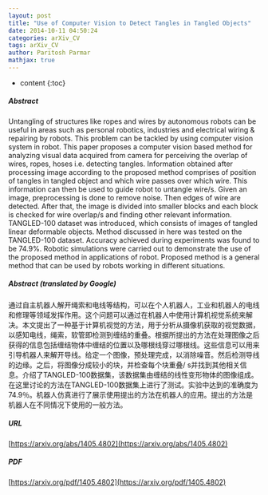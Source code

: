 ```yaml
---
layout: post
title: "Use of Computer Vision to Detect Tangles in Tangled Objects"
date: 2014-10-11 04:50:24
categories: arXiv_CV
tags: arXiv_CV
author: Paritosh Parmar
mathjax: true
---
```


* content
{:toc}

##### Abstract
Untangling of structures like ropes and wires by autonomous robots can be useful in areas such as personal robotics, industries and electrical wiring & repairing by robots. This problem can be tackled by using computer vision system in robot. This paper proposes a computer vision based method for analyzing visual data acquired from camera for perceiving the overlap of wires, ropes, hoses i.e. detecting tangles. Information obtained after processing image according to the proposed method comprises of position of tangles in tangled object and which wire passes over which wire. This information can then be used to guide robot to untangle wire/s. Given an image, preprocessing is done to remove noise. Then edges of wire are detected. After that, the image is divided into smaller blocks and each block is checked for wire overlap/s and finding other relevant information. TANGLED-100 dataset was introduced, which consists of images of tangled linear deformable objects. Method discussed in here was tested on the TANGLED-100 dataset. Accuracy achieved during experiments was found to be 74.9%. Robotic simulations were carried out to demonstrate the use of the proposed method in applications of robot. Proposed method is a general method that can be used by robots working in different situations.

##### Abstract (translated by Google)
通过自主机器人解开绳索和电线等结构，可以在个人机器人，工业和机器人的电线和修理等领域发挥作用。这个问题可以通过在机器人中使用计算机视觉系统来解决。本文提出了一种基于计算机视觉的方法，用于分析从摄像机获取的视觉数据，以感知电线，绳索，软管即检测到缠结的重叠。根据所提出的方法在处理图像之后获得的信息包括缠结物体中缠结的位置以及哪根线穿过哪根线。这些信息可以用来引导机器人来解开导线。给定一个图像，预处理完成，以消除噪音。然后检测导线的边缘。之后，将图像分成较小的块，并检查每个块重叠/ s并找到其他相关信息。介绍了TANGLED-100数据集，该数据集由缠结的线性变形物体的图像组成。在这里讨论的方法在TANGLED-100数据集上进行了测试。实验中达到的准确度为74.9％。机器人仿真进行了展示使用提出的方法在机器人的应用。提出的方法是机器人在不同情况下使用的一般方法。

##### URL
[https://arxiv.org/abs/1405.4802](https://arxiv.org/abs/1405.4802)

##### PDF
[https://arxiv.org/pdf/1405.4802](https://arxiv.org/pdf/1405.4802)

